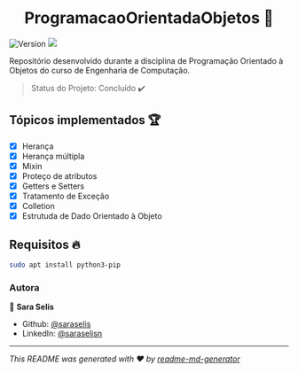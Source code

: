 <h1 align="center">ProgramacaoOrientadaObjetos 👋</h1>
<p>
  <img alt="Version" src="https://img.shields.io/badge/version-1.0-blue.svg?cacheSeconds=2592000" />
  <a href="https://twitter.com/saraselis" target="_blank">
    <img src="https://img.shields.io/static/v1?label=Python&message=POO&color=brightgreengreen&style=for-the-badge&logo=Python"/>
  </a>
</p>

Repositório desenvolvido durante a disciplina de Programação Orientado à Objetos do curso de Engenharia de Computação.

> Status do Projeto: Concluído :heavy_check_mark:

## Tópicos implementados :trophy:
- [X] Herança
- [X] Herança múltipla
- [X] Mixin
- [X] Proteço de atributos
- [X] Getters e Setters
- [X] Tratamento de Exceção
- [X] Colletion
- [X] Estrutuda de Dado Orientado à Objeto

## Requisitos :fire: 

```sh
sudo apt install python3-pip
```

### Autora 

👤 **Sara Selis**

* Github: [@saraselis](https://github.com/saraselis)
* LinkedIn: [@saraselisn](https://linkedin.com/in/saraselisn)

***
_This README was generated with ❤️ by [readme-md-generator](https://github.com/kefranabg/readme-md-generator)_
